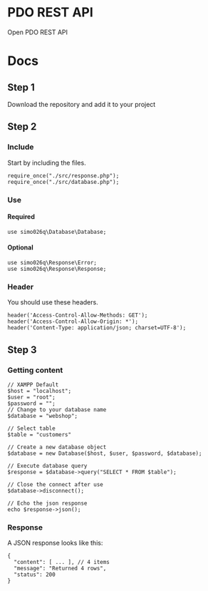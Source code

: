 # PDO REST API
Open PDO REST API

# Docs

## Step 1
Download the repository and add it to your project

## Step 2
### Include
Start by including the files.
```
require_once("./src/response.php");
require_once("./src/database.php");
```

### Use
#### Required
```
use simo026q\Database\Database;
```

#### Optional
```
use simo026q\Response\Error;
use simo026q\Response\Response;
```

### Header
You should use these headers.
```
header('Access-Control-Allow-Methods: GET');
header('Access-Control-Allow-Origin: *');
header('Content-Type: application/json; charset=UTF-8');
```

## Step 3
### Getting content
```
// XAMPP Default
$host = "localhost";
$user = "root";
$password = "";
// Change to your database name
$database = "webshop";

// Select table
$table = "customers"

// Create a new database object
$database = new Database($host, $user, $password, $database);

// Execute database query
$response = $database->query("SELECT * FROM $table");

// Close the connect after use
$database->disconnect();

// Echo the json response
echo $response->json();
```

### Response
A JSON response looks like this:
```
{
  "content": [ ... ], // 4 items
  "message": "Returned 4 rows",
  "status": 200
}
```
